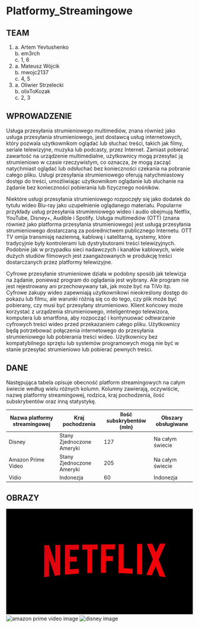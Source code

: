 # Platformy_Streamingowe

## TEAM
1. a. Artem Yevtushenko  
    b. em3rch  
    c. 1, 6  
2. a. Mateusz Wójcik  
    b. mwojc2137  
    c. 4, 5  
3. a. Oliwier Strzelecki  
    b. olixToKozak  
    c. 2, 3

## WPROWADZENIE
Usługa przesyłania strumieniowego multimediów, znana również jako usługa przesyłania strumieniowego, jest dostawcą usług internetowych, który pozwala użytkownikom oglądać lub słuchać treści, takich jak filmy, seriale telewizyjne, muzyka lub podcasty, przez Internet. Zamiast pobierać zawartość na urządzenie multimedialne, użytkownicy mogą przesyłać ją strumieniowo w czasie rzeczywistym, co oznacza, że mogą zacząć natychmiast oglądać lub odsłuchać bez konieczności czekania na pobranie całego pliku. Usługi przesyłania strumieniowego oferują natychmiastowy dostęp do treści, umożliwiając użytkownikom oglądanie lub słuchanie na żądanie bez konieczności pobierania lub fizycznego nośników. 

Niektóre usługi przesyłania strumieniowego rozpoczęły się jako dodatek do tytułu wideo Blu-ray jako uzupełnienie oglądanego materiału. Popularne przykłady usług przesyłania strumieniowego wideo i audio obejmują Netflix, YouTube, Disney+, Audible i Spotify. Usługa multimediów (OTT) (znana również jako platforma przesyłania strumieniowego) jest usługą przesyłania strumieniowego dostarczaną za pośrednictwem publicznego Internetu. OTT TV omija transmisję naziemną, kablową i satelitarną, systemy, które tradycyjnie były kontrolerami lub dystrybutorami treści telewizyjnych. Podobnie jak w przypadku sieci nadawczych i kanałów kablowych, wiele dużych studiów filmowych jest zaangażowanych w produkcję treści dostarczanych przez platformy telewizyjne. 

Cyfrowe przesyłanie strumieniowe działa w podobny sposób jak telewizja na żądanie, ponieważ program do oglądania jest wybrany. Ale program nie jest rejestrowany ani przechowywany tak, jak może być na TiVo itp. Cyfrowe zakupy wideo zapewniają użytkownikowi nieokreślony dostęp do pokazu lub filmu, ale warunki różnią się co do tego, czy plik może być pobierany, czy musi być przesyłany strumieniowo. Klient końcowy może korzystać z urządzenia strumieniowego, inteligentnego telewizora, komputera lub smartfona, aby rozpocząć i kontynuować odtwarzanie cyfrowych treści wideo przed przekazaniem całego pliku. Użytkownicy będą potrzebować połączenia internetowego do przesyłania strumieniowego lub pobierania treści wideo. Użytkownicy bez kompatybilnego sprzętu lub systemów programowych mogą nie być w stanie przesyłać strumieniowo lub pobierać pewnych treści.

## DANE
Następująca tabela opisuje obecność platform streamingowych na całym świecie według wielu różnych kolumn. Kolumny zawierają, oczywiście, nazwę platformy streamingowej, rodzica, kraj pochodzenia, ilość subskrybentów oraz inną statystykę.

|Nazwa platformy streamingowej|Kraj pochodzenia|Ilość subskrybentów (mln)|Obszary obsługiwane|
|-|-|-|-|
|Disney|Stany Zjednoczone Ameryki|127|Na całym świecie|
|Amazon Prime Video|Stany Zjednoczone Ameryki|205|Na całym świecie|
|Vidio|Indonezja|60|Indonezja|

## OBRAZY
![netflix image](./IMG/netflix.jpg)  
![amazon prime video image](https://upload.wikimedia.org/wikipedia/commons/7/7c/Amazon_Prime_Video_blue_logo_1.svg)
![disney image](https://hips.hearstapps.com/hmg-prod/images/didisney-plus-logo-1579600794.jpg?crop=1xw:1xh;center,top)
